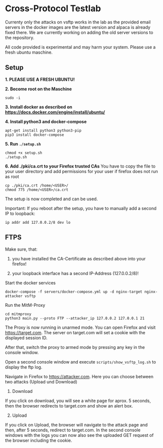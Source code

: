 # Cross-Protocol Testlab

Currenty only the attacks on vsftp works in the lab as the provided email servers in the docker images are the latest version and alpaca is already fixed there.
We are currently working on adding the old server versions to the repository.

All code provided is experimental and may harm your system. Please use a fresh ubuntu maschine.

## Setup

**1. PLEASE USE A FRESH UBUNTU!**

**2. Become root on the Maschine**
```
sudo -i
```

**3. Install docker as described on https://docs.docker.com/engine/install/ubuntu/**

**4. Install python3 and docker-compose**
```
apt-get install python3 python3-pip
pip3 install docker-compose
```

**5. Run ```./setup.sh```**
```
chmod +x setup.sh
./setup.sh
```

**6. Add ./pki/ca.crt to your Firefox trusted CAs**
You have to copy the file to your user directory and add permissions for your user if firefox does not run as root
```
cp ./pki/ca.crt /home/<USER>/
chmod 775 /home/<USER>/ca.crt
```
The setup is now completed and can be used.

Important: If you reboot after the setup, you have to manually add a second IP to loopback:
```
ip addr add 127.0.0.2/8 dev lo
```
## FTPS

Make sure, that:
 1. you have installed the CA-Certificate as described above into your firefox!

 2. your loopback interface has a second IP-Address (127.0.0.2/8)!


Start the docker services
```
docker-compose -f servers/docker-compose.yml up -d nginx-target nginx-attacker vsftp
```
Run the MitM-Proxy
```
cd mitmproxy
python3 main.py --proto FTP --attacker_ip 127.0.0.2 127.0.0.1 21
```

The Proxy is now running in unarmed mode. You can open Firefox and visit https://target.com. 
The server on target.com will set a cookie with the displayed session ID.

After that, switch the proxy to armed mode by pressing any key in the console window. 

Open a second console window and execute ```scripts/show_vsftp_log.sh``` to display the ftp log.

Navigate in Firefox to https://attacker.com.
Here you can choose between two attacks (Upload und Download)

1. Download

If you click on download, you will see a white page for aprox. 5 seconds, then the browser redirects to target.com and show an alert box.

2. Upload

If you click on Upload, the browser will navigate to the attack page and then, after 5 seconds, redirect to target.com.
In the second console windows with the logs you can now also see the uploaded GET request of the browser including the cookie.
 
